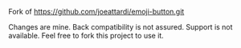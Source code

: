 Fork of https://github.com/joeattardi/emoji-button.git

Changes are mine. Back compatibility is not assured. Support is not available. Feel free to fork this project to use it.
